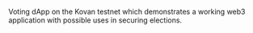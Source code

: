 Voting dApp on the Kovan testnet which demonstrates a working web3 application with possible uses in securing elections.